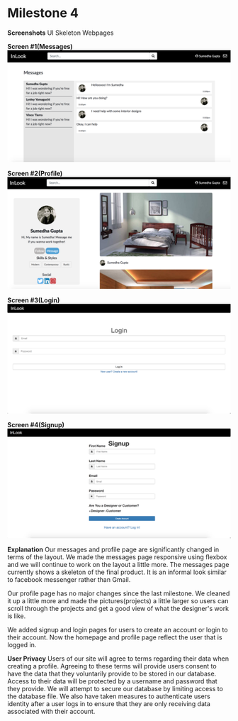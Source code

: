 # Milestone 4

__Screenshots__
UI Skeleton Webpages

__Screen #1(Messages)__
![](m4_images/messages.png)

__Screen #2(Profile)__
![](m4_images/profile.png)

__Screen #3(Login)__
![](m4_images/m4_login.png)

__Screen #4(Signup)__
![](m4_images/m4_signup.png)

__Explanation__
Our messages and profile page are significantly changed in terms of the layout. We made the messages page responsive using flexbox and we will continue to work on the layout a little more. The messages page currently shows a skeleton of the final product. It is an informal look similar to facebook messenger rather than Gmail.

Our profile page has no major changes since the last milestone. We cleaned it up a little more and made the pictures(projects) a little larger so users can scroll through the projects and get a good view of what the designer's work is like.

We added signup and login pages for users to create an account or login to their account. Now the homepage and profile page reflect the user that is logged in. 

__User Privacy__
Users of our site will agree to terms regarding their data when creating a profile. Agreeing to these terms will provide users consent to have the data that they voluntarily provide to be stored in our database. Access to their data will be protected by a username and password that they provide. We will attempt to secure our database by limiting access to the database file. We also have taken measures to authenticate users identity after a user logs in to ensure that they are only receiving data associated with their account. 


